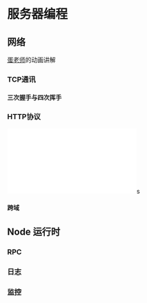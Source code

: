 # 服务器编程

## 网络

[蛋老师](https://space.bilibili.com/327247876)的动画讲解

### TCP通讯
#### 三次握手与四次挥手
### HTTP协议
<iframe src="//player.bilibili.com/player.html?aid=632982822&bvid=BV1zb4y127JU&cid=405838998&page=1" scrolling="no" border="0" frameborder="no" framespacing="0" allowfullscreen="true"> </iframe>s

#### 跨域

## Node 运行时



### RPC
### 日志
### 监控



